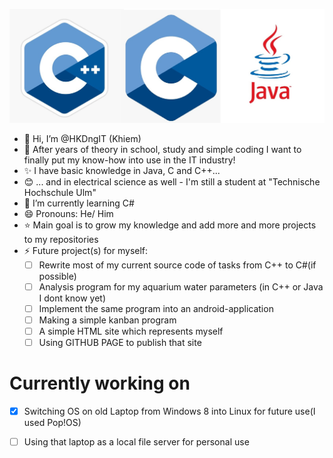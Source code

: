 ![logos](./Images/CPP.jpg)
- 👋 Hi, I’m @HKDngIT (Khiem)
- 👀 After years of theory in school, study and simple coding I want to finally put my know-how into use in the IT industry!
- ✨ I have basic knowledge in Java, C and C++...
- 😊 ... and in electrical science as well - I'm still a student at "Technische Hochschule Ulm"
- 🌱 I’m currently learning C#
- 😄 Pronouns: He/ Him
- ⭐ Main goal is to grow my knowledge and add more and more projects to my repositories
- ⚡ Future project(s) for myself:
  - [ ] Rewrite most of my current source code of tasks from C++ to C#(if possible)
  - [ ] Analysis program for my aquarium water parameters (in C++ or Java I dont know yet)
  - [ ] Implement the same program into an android-application
  - [ ] Making a simple kanban program
  - [ ] A simple HTML site which represents myself
  - [ ] Using GITHUB PAGE to publish that site
 
# Currently working on
- [x] Switching OS on old Laptop from Windows 8 into Linux for future use(I used Pop!OS)
- [ ] Using that laptop as a local file server for personal use


 

<!---
HKDngIT/HKDngIT is a ✨ special ✨ repository because its `README.md` (this file) appears on your GitHub profile.
You can click the Preview link to take a look at your changes.
--->
